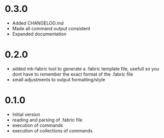 
# 0.3.0

- Added CHANGELOG.md
- Made all command output consistent
- Expanded documentation

# 0.2.0

- added mk-fabric tool to generate a .fabric template file, usefull so you dont
have to remember the exact format of the .fabric file
- small adjustments to output formatting/style

# 0.1.0

- Initial version
- reading and parsing of .fabric file
- execution of commands
- execution of collections of commands

